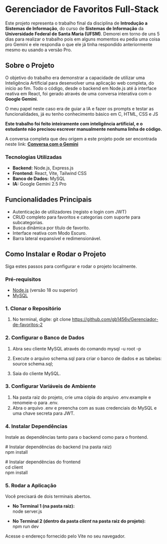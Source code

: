 # **Gerenciador de Favoritos Full-Stack**

Este projeto representa o trabalho final da disciplina de **Introdução a Sistemas de Informação**, do curso de **Sistemas de Informação** da **Universidade Federal de Santa Maria (UFSM)**. Demorei em torno de uns 5 dias para realizar o trabalho pois em alguns momentos eu pedia uma coisa pro Gemini e ele respondia o que ele já tinha respondido anteriormente mesmo eu usando a versão Pro.

## **Sobre o Projeto**

O objetivo do trabalho era demonstrar a capacidade de utilizar uma Inteligência Artificial para desenvolver uma aplicação web completa, do início ao fim. Todo o código, desde o backend em Node.js até à interface reativa em React, foi gerado através de uma conversa interativa com o **Google Gemini**.

O meu papel neste caso era de guiar a IA e fazer os prompts e testar as funcionalidades, já eu tenho conhecimento básico em C, HTML, CSS e JS

**Este trabalho foi feito inteiramente com inteligência artificial, e o estudante não precisou escrever manualmente nenhuma linha de código.**

A conversa completa que deu origem a este projeto pode ser encontrada neste link: [**Conversa com o Gemini**](https://g.co/gemini/share/8809752baf5a)

### **Tecnologias Utilizadas**

* **Backend:** Node.js, Express.js  
* **Frontend:** React, Vite, Tailwind CSS  
* **Banco de Dados:** MySQL  
* **IA:** Google Gemini 2.5 Pro

## **Funcionalidades Principais**

* Autenticação de utilizadores (registo e login com JWT)  
* CRUD completo para favoritos e categorias com suporte para subcategorias.  
* Busca dinâmica por título de favorito.  
* Interface reativa com Modo Escuro.  
* Barra lateral expansível e redimensionável.

## **Como Instalar e Rodar o Projeto**

Siga estes passos para configurar e rodar o projeto localmente.

### **Pré-requisitos**

* [Node.js](https://nodejs.org/) (versão 18 ou superior)  
* [MySQL](https://dev.mysql.com/downloads/mysql/)

### **1\. Clonar o Repositório**

1.    No terminal, digite: git clone https://github.com/gb1456v/Gerenciador-de-favoritos-2

### **2\. Configurar o Banco de Dados**

1. Abra seu cliente MySQL através do comando  mysql \-u root \-p  
2. Execute o arquivo schema.sql para criar o banco de dados e as tabelas:  
   source schema.sql;

3. Saia do cliente MySQL.

### **3\. Configurar Variáveis de Ambiente**

1. Na pasta raiz do projeto, crie uma cópia do arquivo .env.example e renomeie-o para .env.  
2. Abra o arquivo .env e preencha com as suas credenciais do MySQL e uma chave secreta para JWT.

### **4\. Instalar Dependências**

Instale as dependências tanto para o backend como para o frontend.

\# Instalar dependências do backend (na pasta raiz)  
npm install

\# Instalar dependências do frontend  
cd client  
npm install

### **5\. Rodar a Aplicação**

Você precisará de dois terminais abertos.

* **No Terminal 1 (na pasta raiz):**  
  node server.js

* **No Terminal 2 (dentro da pasta *client* na pasta raiz do projeto):**  
  npm run dev

Acesse o endereço fornecido pelo Vite no seu navegador.